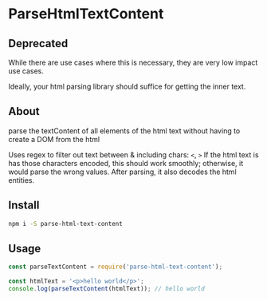 # ParseHtmlTextContent

## Deprecated

While there are use cases where this is necessary, they are very low impact use cases.

Ideally, your html parsing library should suffice for getting the inner text.

## About 

parse the textContent of all elements of the html text without having to create a DOM from the html

Uses regex to filter out text between & including chars: `<`, `>`
If the html text is has those characters encoded, this should
work smoothly; otherwise, it would parse the wrong values.
After parsing, it also decodes the html entities.
## Install

```bash
npm i -S parse-html-text-content
```

## Usage

```javascript
const parseTextContent = require('parse-html-text-content');

const htmlText = '<p>hello world</p>';
console.log(parseTextContent(htmlText)); // hello world
```
